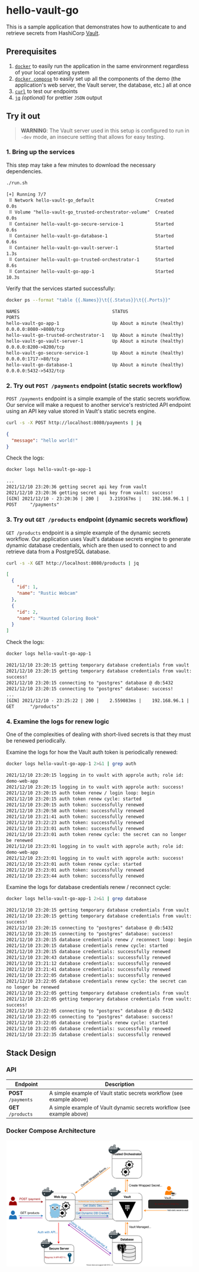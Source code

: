 # hello-vault-go

This is a sample application that demonstrates how to authenticate to and
retrieve secrets from HashiCorp [Vault][vault].

## Prerequisites

1. [`docker`][docker] to easily run the application in the same environment
   regardless of your local operating system
1. [`docker compose`][docker-compose] to easily set up all the components of the
   demo (the application's web server, the Vault server, the database, etc.) all
   at once
1. [`curl`][curl] to test our endpoints
1. [`jq`][jq] _(optional)_ for prettier `JSON` output

## Try it out

> **WARNING**: The Vault server used in this setup is configured to run in
> `-dev` mode, an insecure setting that allows for easy testing.

### 1. Bring up the services

This step may take a few minutes to download the necessary dependencies.

```bash
./run.sh
```

```
[+] Running 7/7
 ⠿ Network hello-vault-go_default                       Created        0.0s
 ⠿ Volume "hello-vault-go_trusted-orchestrator-volume"  Created        0.0s
 ⠿ Container hello-vault-go-secure-service-1            Started        0.6s
 ⠿ Container hello-vault-go-database-1                  Started        0.6s
 ⠿ Container hello-vault-go-vault-server-1              Started        1.3s
 ⠿ Container hello-vault-go-trusted-orchestrator-1      Started        8.6s
 ⠿ Container hello-vault-go-app-1                       Started       10.3s

```

Verify that the services started successfully:

```bash
docker ps --format "table {{.Names}}\t{{.Status}}\t{{.Ports}}"
```

```
NAMES                                   STATUS                        PORTS
hello-vault-go-app-1                    Up About a minute (healthy)   0.0.0.0:8080->8080/tcp
hello-vault-go-trusted-orchestrator-1   Up About a minute (healthy)
hello-vault-go-vault-server-1           Up About a minute (healthy)   0.0.0.0:8200->8200/tcp
hello-vault-go-secure-service-1         Up About a minute (healthy)   0.0.0.0:1717->80/tcp
hello-vault-go-database-1               Up About a minute (healthy)   0.0.0.0:5432->5432/tcp
```

### 2. Try out `POST /payments` endpoint (static secrets workflow)

`POST /payments` endpoint is a simple example of the static secrets workflow.
Our service will make a request to another service's restricted API endpoint
using an API key value stored in Vault's static secrets engine.

```bash
curl -s -X POST http://localhost:8080/payments | jq
```

```json
{
  "message": "hello world!"
}
```

Check the logs:

```bash
docker logs hello-vault-go-app-1
```

```log
...
2021/12/10 23:20:36 getting secret api key from vault
2021/12/10 23:20:36 getting secret api key from vault: success!
[GIN] 2021/12/10 - 23:20:36 | 200 |    3.219167ms |    192.168.96.1 | POST     "/payments"
```

### 3. Try out `GET /products` endpoint (dynamic secrets workflow)

`GET /products` endpoint is a simple example of the dynamic secrets workflow.
Our application uses Vault's database secrets engine to generate dynamic
database credentials, which are then used to connect to and retrieve data from a
PostgreSQL database.

```bash
curl -s -X GET http://localhost:8080/products | jq
```

```json
[
  {
    "id": 1,
    "name": "Rustic Webcam"
  },
  {
    "id": 2,
    "name": "Haunted Coloring Book"
  }
]
```

Check the logs:

```bash
docker logs hello-vault-go-app-1
```

```log
2021/12/10 23:20:15 getting temporary database credentials from vault
2021/12/10 23:20:15 getting temporary database credentials from vault: success!
2021/12/10 23:20:15 connecting to "postgres" database @ db:5432
2021/12/10 23:20:15 connecting to "postgres" database: success!
...
[GIN] 2021/12/10 - 23:25:22 | 200 |    2.559083ms |    192.168.96.1 | GET      "/products"
```

### 4. Examine the logs for renew logic

One of the complexities of dealing with short-lived secrets is that they must
be renewed periodically.

Examine the logs for how the Vault auth token is periodically renewed:

```bash
docker logs hello-vault-go-app-1 2>&1 | grep auth
```

```log
2021/12/10 23:20:15 logging in to vault with approle auth; role id: demo-web-app
2021/12/10 23:20:15 logging in to vault with approle auth: success!
2021/12/10 23:20:15 auth token renew / login loop: begin
2021/12/10 23:20:15 auth token renew cycle: started
2021/12/10 23:20:15 auth token: successfully renewed
2021/12/10 23:20:58 auth token: successfully renewed
2021/12/10 23:21:41 auth token: successfully renewed
2021/12/10 23:22:23 auth token: successfully renewed
2021/12/10 23:23:01 auth token: successfully renewed
2021/12/10 23:23:01 auth token renew cycle: the secret can no longer be renewed
2021/12/10 23:23:01 logging in to vault with approle auth; role id: demo-web-app
2021/12/10 23:23:01 logging in to vault with approle auth: success!
2021/12/10 23:23:01 auth token renew cycle: started
2021/12/10 23:23:01 auth token: successfully renewed
2021/12/10 23:23:44 auth token: successfully renewed
```

Examine the logs for database credentials renew / reconnect cycle:

```bash
docker logs hello-vault-go-app-1 2>&1 | grep database
```

```log
2021/12/10 23:20:15 getting temporary database credentials from vault
2021/12/10 23:20:15 getting temporary database credentials from vault: success!
2021/12/10 23:20:15 connecting to "postgres" database @ db:5432
2021/12/10 23:20:15 connecting to "postgres" database: success!
2021/12/10 23:20:15 database credentials renew / reconnect loop: begin
2021/12/10 23:20:15 database credentials renew cycle: started
2021/12/10 23:20:15 database credentials: successfully renewed
2021/12/10 23:20:43 database credentials: successfully renewed
2021/12/10 23:21:12 database credentials: successfully renewed
2021/12/10 23:21:41 database credentials: successfully renewed
2021/12/10 23:22:05 database credentials: successfully renewed
2021/12/10 23:22:05 database credentials renew cycle: the secret can no longer be renewed
2021/12/10 23:22:05 getting temporary database credentials from vault
2021/12/10 23:22:05 getting temporary database credentials from vault: success!
2021/12/10 23:22:05 connecting to "postgres" database @ db:5432
2021/12/10 23:22:05 connecting to "postgres" database: success!
2021/12/10 23:22:05 database credentials renew cycle: started
2021/12/10 23:22:05 database credentials: successfully renewed
2021/12/10 23:22:35 database credentials: successfully renewed
```

## Stack Design

### API
| Endpoint             | Description                                                            |
| -------------------- | ---------------------------------------------------------------------- |
| **POST** `/payments` | A simple example of Vault static secrets workflow (see example above)  |
| **GET** `/products`  | A simple example of Vault dynamic secrets workflow (see example above) |

### Docker Compose Architecture
![arch overview](images/arch-overview.svg)

[vault]:           https://www.vaultproject.io/
[docker]:          https://docs.docker.com/get-docker/
[docker-compose]:  https://docs.docker.com/compose/install/
[curl]:            https://curl.se/
[jq]:              https://stedolan.github.io/jq/
